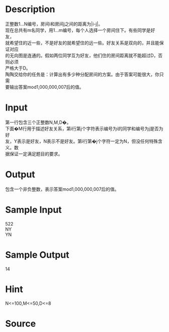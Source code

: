 
# Description

<div class="content"><div></div>
<div></div>
<div>正整数1…N编号，房间i和房间j之间的距离为|i-j|。</div>
<div>现在总共有m名同学，用1…m编号，每个人选择一个房间住下。有些同学是好友，</div>
<div>就希望住的近一些，不是好友的就希望住的远一些。好友关系是双向的，并且能保证对应</div>
<div>的无向图是连通的。假如两位同学互为好友，他们住的房间距离就不能超过D，否则必须</div>
<div>严格大于D。</div>
<div>陶陶交给你的任务是：计算出有多少种分配房间的方案。由于答案可能很大，你只需</div>
<div>要输出答案mod1,000,000,007后的值。</div>
<div></div>
<p></p></div>

# Input

<div class="content"><div>第一行包含三个正整数N,M,D�。</div>
<div>下面�M行用于描述好友关系，第i行第j个字符表示编号为i的同学和编号为j是否为好</div>
<div>友，Y表示是好友，N表示不是好友。第i行第�j个字符一定为N，但没任何特殊含义。数</div>
<div>据保证一定满足题目的要求。</div>
<p></p></div>

# Output

<div class="content"><div>包含一个非负整数，表示答案mod1,000,000,007后的值。</div>
<p></p></div>

# Sample Input

<div class="content"><span class="sampledata">522<br/>
NY<br/>
YN</span></div>

# Sample Output

<div class="content"><span class="sampledata">14<br/>
</span></div>

# Hint

<div class="content"><p></p><p>N&lt;=100,M&lt;=50,D&lt;=8</p><p></p></div>

# Source

<div class="content"><p><a href="problemset.php?search="></a></p></div>

